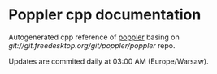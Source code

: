 # Poppler cpp documentation
Autogenerated cpp reference of [poppler](http://poppler.freedesktop.org/) basing on _git://git.freedesktop.org/git/poppler/poppler_ repo.

Updates are commited daily at 03:00 AM (Europe/Warsaw).
